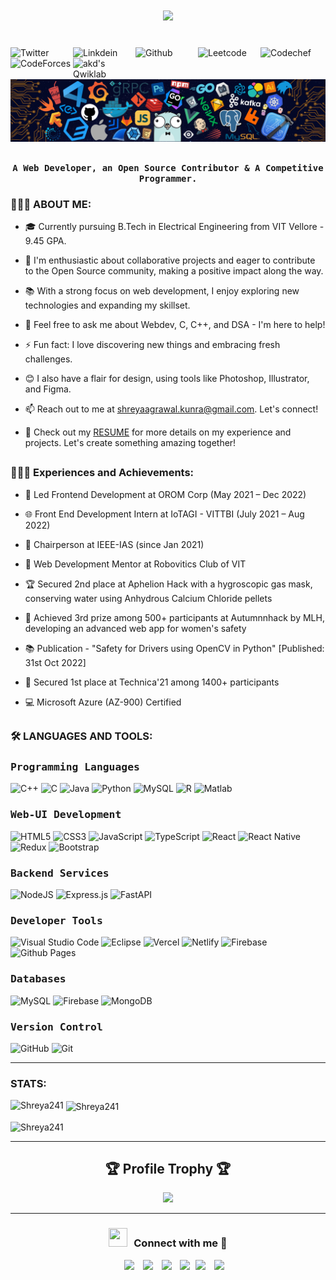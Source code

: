 <h1 align="center">
  <a href="https://git.io/typing-svg">
    <img src="https://readme-typing-svg.herokuapp.com/?lines=Hello,+There!+👋;I+am+Shreya+Agrawal....;Nice+to+meet+you!&center=true&size=30">
  </a>
</h1>
<br>
<a href="https://twitter.com/s_h_r_e_y_a_agr">
  <img align="left" alt="Twitter" width="100px" src="https://img.shields.io/badge/Twitter-1DA1F2?style=for-the-badge&logo=Twitter&logoColor=white" />
</a>
<a href="https://www.linkedin.com/in/shreya--agrawal/">
  <img align="left" alt="Linkdein" width="100px" src="https://img.shields.io/badge/Linkedin-0A66C2?style=for-the-badge&logo=Linkedin&logoColor=white" />
</a>
<a href="https://github.com/Shreya241">
  <img align="left" alt="Github" width="100px" src="https://img.shields.io/badge/Github-181717?style=for-the-badge&logo=Github&logoColor=white" />
</a>
<a href="https://leetcode.com/shreya241/">
  <img align="left" alt="Leetcode" width="100px" src="https://img.shields.io/badge/LeetCode-000000?style=for-the-badge&logo=LeetCode&logoColor=#d16c06" />
</a>
<a href="https://www.codechef.com/users/shreya_agr24">
  <img align="left" alt="Codechef" width="100px" src="https://img.shields.io/badge/CodeChef-%23964B00.svg?style=for-the-badge&logo=CodeChef&logoColor=white" />
</a>
<a href="https://codeforces.com/profile/Shreya241">
  <img align="left" alt="CodeForces" width="100px" src="https://img.shields.io/badge/Codeforces-445f9d?style=for-the-badge&logo=Codeforces&logoColor=white" />
</a>
<a href="https://www.qwiklabs.com/public_profiles/3ba05c31-4c81-4926-ab37-2b4a0aae1ca0">
  <img align="left" alt="akd's Qwiklab" width="100px" src="https://img.shields.io/badge/Qwiklabs-F5CD0E?style=for-the-badge&logo=Qwiklabs&logoColor=white" />
</a>
<br>
<br>

<img src="/header_.png">

 ## <p align="center"><h4 align="center"><samp> A Web Developer, an Open Source Contributor & A Competitive Programmer.</samp></h4></p>

  <p align="left">
  
</p>

<h3 align="left">👩🏻‍💻 ABOUT ME:</h3>


- 🎓 Currently pursuing B.Tech in Electrical Engineering from VIT Vellore - 9.45 GPA.
  
- 👯 I'm enthusiastic about collaborative projects and eager to contribute to the Open Source community, making a positive impact along the way.
  
- 📚 With a strong focus on web development, I enjoy exploring new technologies and expanding my skillset.
  
- 💬 Feel free to ask me about Webdev, C, C++, and DSA - I'm here to help!

- ⚡ Fun fact: I love discovering new things and embracing fresh challenges.
  
- 😊 I also have a flair for design, using tools like Photoshop, Illustrator, and Figma.

- 📫 Reach out to me at shreyaagrawal.kunra@gmail.com. Let's connect!

- 🔗 Check out my [RESUME](https://drive.google.com/file/d/1RnASE5_pO2ZHBrb_OKyMV9dO7gaRbLuP/view?usp=sharing) for more details on my experience and projects. Let's create something amazing together!


##
<div>
<h3 align="left">👩🏻‍💻 Experiences and Achievements:</h3>
  
- 🚀 Led Frontend Development at OROM Corp (May 2021 – Dec 2022)

- 🌐 Front End Development Intern at IoTAGI - VITTBI (July 2021 – Aug 2022)

- 🎯 Chairperson at IEEE-IAS (since Jan 2021)

- 🤝 Web Development Mentor at Robovitics Club of VIT

- 🏆 Secured 2nd place at Aphelion Hack with a hygroscopic gas mask, conserving water using Anhydrous Calcium Chloride pellets

- 🥉 Achieved 3rd prize among 500+ participants at Autumnnhack by MLH, developing an advanced web app for women's safety

- 📚 Publication - "Safety for Drivers using OpenCV in Python" [Published: 31st Oct 2022]

- 🏅 Secured 1st place at Technica'21 among 1400+ participants

- 💻 Microsoft Azure (AZ-900) Certified
</div>

##

<h3 align="left"> 🛠 LANGUAGES AND TOOLS:</h3>

<h3><b><samp> Programming Languages</samp></b></h3>

![C++](https://img.shields.io/badge/c++-%2300599C.svg?style=for-the-badge&logo=c%2B%2B&logoColor=white)
![C](https://img.shields.io/badge/c-%2300599C.svg?style=for-the-badge&logo=c&logoColor=white)
![Java](https://img.shields.io/badge/java-%23ED8B00.svg?style=for-the-badge&logo=openjdk&logoColor=white)
![Python](https://img.shields.io/badge/python-3670A0?style=for-the-badge&logo=python&logoColor=ffdd54)
![MySQL](https://img.shields.io/badge/mysql-%2300f.svg?style=for-the-badge&logo=mysql&logoColor=white)
![R](https://img.shields.io/badge/r-%23276DC3.svg?style=for-the-badge&logo=r&logoColor=white)
![Matlab](https://img.shields.io/badge/MATLAB-800000?style=for-the-badge&logo=MathWorks&logoColor=white)



<h3><b><samp> Web-UI Development </samp></b></h3>

![HTML5](https://img.shields.io/badge/html5-%23E34F26.svg?style=for-the-badge&logo=html5&logoColor=white)
![CSS3](https://img.shields.io/badge/css3-%231572B6.svg?style=for-the-badge&logo=css3&logoColor=white)
![JavaScript](https://img.shields.io/badge/javascript-%23323330.svg?style=for-the-badge&logo=javascript&logoColor=%23F7DF1E)
![TypeScript](https://img.shields.io/badge/typescript-%23007ACC.svg?style=for-the-badge&logo=typescript&logoColor=white)
![React](https://img.shields.io/badge/react-%2320232a.svg?style=for-the-badge&logo=react&logoColor=%2361DAFB)
![React Native](https://img.shields.io/badge/react_native-%2320232a.svg?style=for-the-badge&logo=react&logoColor=%2361DAFB)
![Redux](https://img.shields.io/badge/redux-%23593d88.svg?style=for-the-badge&logo=redux&logoColor=white)
![Bootstrap](https://img.shields.io/badge/bootstrap-%238511FA.svg?style=for-the-badge&logo=bootstrap&logoColor=white)

<h3><b><samp> Backend Services </samp></b></h3>

![NodeJS](https://img.shields.io/badge/node.js-6DA55F?style=for-the-badge&logo=node.js&logoColor=white)
![Express.js](https://img.shields.io/badge/express.js-%23404d59.svg?style=for-the-badge&logo=express&logoColor=%2361DAFB)
![FastAPI](https://img.shields.io/badge/FastAPI-005571?style=for-the-badge&logo=fastapi)


<h3><b><samp> Developer Tools </samp></b></h3>

![Visual Studio Code](https://img.shields.io/badge/Visual%20Studio%20Code-0078d7.svg?style=for-the-badge&logo=visual-studio-code&logoColor=white)
![Eclipse](https://img.shields.io/badge/Eclipse-FE7A16.svg?style=for-the-badge&logo=Eclipse&logoColor=white)
![Vercel](https://img.shields.io/badge/vercel-%23000000.svg?style=for-the-badge&logo=vercel&logoColor=white)
![Netlify](https://img.shields.io/badge/netlify-%23000000.svg?style=for-the-badge&logo=netlify&logoColor=#00C7B7)
![Firebase](https://img.shields.io/badge/Firebase-039BE5?style=for-the-badge&logo=Firebase&logoColor=white)
![Github Pages](https://img.shields.io/badge/github%20pages-121013?style=for-the-badge&logo=github&logoColor=white)

<h3><b><samp> Databases </samp></b></h3>

![MySQL](https://img.shields.io/badge/mysql-%2300f.svg?style=for-the-badge&logo=mysql&logoColor=white)
![Firebase](https://img.shields.io/badge/Firebase-039BE5?style=for-the-badge&logo=Firebase&logoColor=white)
![MongoDB](https://img.shields.io/badge/MongoDB-%234ea94b.svg?style=for-the-badge&logo=mongodb&logoColor=white)

<h3><b><samp> Version Control </samp></b></h3>

![GitHub](https://img.shields.io/badge/github-%23121011.svg?style=for-the-badge&logo=github&logoColor=white)
![Git](https://img.shields.io/badge/git-%23F05033.svg?style=for-the-badge&logo=git&logoColor=white)

<hr>

<h3 align="left">STATS: </h3>
<p><img align="left" src="https://github-readme-stats.vercel.app/api/top-langs?username=Shreya241&show_icons=true&locale=en&layout=compact" alt="Shreya241" /></p>

<p>&nbsp;<img align="center" src="https://github-readme-stats.vercel.app/api?username=Shreya241&show_icons=true&locale=en" alt="Shreya241" /></p>

<p><img align="center" src="https://github-readme-streak-stats.herokuapp.com/?user=Shreya241&" alt="Shreya241" /></p>

<hr>

<!-- Profile badges  -->
<h2 align="center">🏆 Profile Trophy 🏆</h2>
<div align="center">
<a href="https://github.com/ryo-ma/github-profile-trophy">
  <img width=1000 src="https://github-profile-trophy.vercel.app/?username=Shreya241&column=8&theme=onedark&no-frame=true"/>
</a>
</div>
<hr>


<h3 align="center" > <img src="https://media.giphy.com/media/iY8CRBdQXODJSCERIr/giphy.gif" width="30" height="30" style="margin-right: 10px;">Connect with me 🤝 </h3>

<p align="center">

 <div align="center"  class="icons-social" style="margin-left: 10px;">
        <a style="margin-left: 10px;"  target="_blank" href="https://linkedin.com/in/shreya--agrawal">
			<img src="https://img.icons8.com/doodle/40/000000/linkedin--v2.png"></a>
        <a style="margin-left: 10px;" target="_blank" href="https://github.com/Shreya241">
		<img src="https://img.icons8.com/doodle/40/000000/github--v1.png"></a>
		<a style="margin-left: 10px;" target="_blank" href="https://twitter.com/s_h_r_e_y_a_agr">
			<img src="https://img.icons8.com/doodle/1x/twitter-squared--v2.png" ></a>
   <a style="margin-left: 10px;" target="_blank" href="https://fb.com/shreya.agrawal.1610">
			<img src="https://img.icons8.com/doodle/1x/facebook--v2.png" ></a>
   <a style="margin-left: 5px;" target="_blank" href="https://drive.google.com/file/d/1RnASE5_pO2ZHBrb_OKyMV9dO7gaRbLuP/view?usp=sharing">
					<img src="https://img.icons8.com/plasticine/0.5x/resume.png" ></a>
    <a style="margin-left: 10px;" target="_blank" href="https://instagram.com/s_h_r_e_y_a_agr">
			<img src="https://img.icons8.com/doodle/40/000000/instagram-new--v2.png"></a>
      </div>
      
</p>
